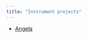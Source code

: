 ```yaml
---
title: "Instrument projects"
---
```


- [Angela](https://codesandbox.io/s/project-1-final-1g6ty3?file=%2Fsketch.js)
